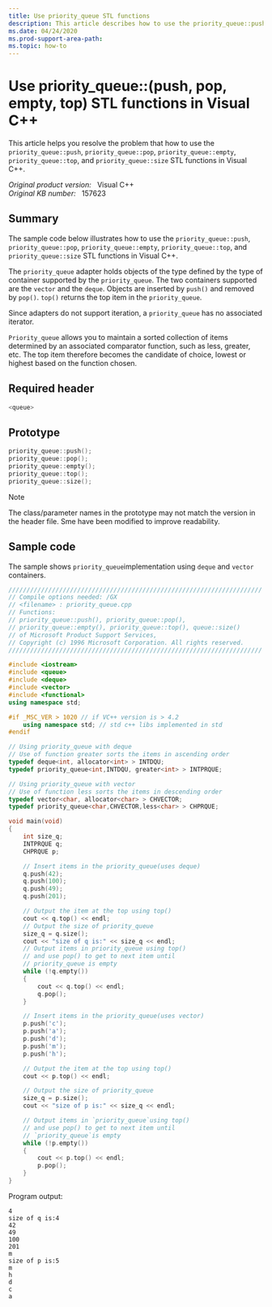 ```yaml
---
title: Use priority_queue STL functions
description: This article describes how to use the priority_queue::push, priority_queue::pop, priority_queue::empty, priority_queue::top, and priority_queue::size STL functions in Visual C++.
ms.date: 04/24/2020
ms.prod-support-area-path: 
ms.topic: how-to
---
```

# Use priority_queue::(push, pop, empty, top) STL functions in Visual C++

This article helps you resolve the problem that how to use the `priority_queue::push`, `priority_queue::pop`, `priority_queue::empty`, `priority_queue::top`, and `priority_queue::size` STL functions in Visual C++.

_Original product version:_ &nbsp; Visual C++  
_Original KB number:_ &nbsp; 157623

## Summary

The sample code below illustrates how to use the `priority_queue::push`, `priority_queue::pop`, `priority_queue::empty`, `priority_queue::top`, and `priority_queue::size` STL functions in Visual C++.

The `priority_queue` adapter holds objects of the type defined by the type of container supported by the `priority_queue`. The two containers supported are the `vector` and the `deque`. Objects are inserted by `push()` and removed by `pop()`. `top()` returns the top item in the `priority_queue`.

Since adapters do not support iteration, a `priority_queue` has no associated iterator.

`Priority_queue` allows you to maintain a sorted collection of items determined by an associated comparator function, such as less, greater, etc. The top item therefore becomes the candidate of choice, lowest or highest based on the function chosen.

## Required header

```cpp
<queue>
```

## Prototype

```cpp
priority_queue::push();
priority_queue::pop();
priority_queue::empty();
priority_queue::top();
priority_queue::size();
```

> [!NOTE]
> The class/parameter names in the prototype may not match the version in the header file. Sme have been modified to improve readability.

## Sample code

The sample shows `priority_queue`implementation using `deque` and `vector` containers.

```cpp
//////////////////////////////////////////////////////////////////////
// Compile options needed: /GX
// <filename> : priority_queue.cpp
// Functions:
// priority_queue::push(), priority_queue::pop(),
// priority_queue::empty(), priority_queue::top(), queue::size()
// of Microsoft Product Support Services,
// Copyright (c) 1996 Microsoft Corporation. All rights reserved.
//////////////////////////////////////////////////////////////////////

#include <iostream>
#include <queue>
#include <deque>
#include <vector>
#include <functional>
using namespace std;

#if _MSC_VER > 1020 // if VC++ version is > 4.2
    using namespace std; // std c++ libs implemented in std
#endif

// Using priority_queue with deque
// Use of function greater sorts the items in ascending order
typedef deque<int, allocator<int> > INTDQU;
typedef priority_queue<int,INTDQU, greater<int> > INTPRQUE;

// Using priority_queue with vector
// Use of function less sorts the items in descending order
typedef vector<char, allocator<char> > CHVECTOR;
typedef priority_queue<char,CHVECTOR,less<char> > CHPRQUE;

void main(void)
{
    int size_q;
    INTPRQUE q;
    CHPRQUE p;

    // Insert items in the priority_queue(uses deque)
    q.push(42);
    q.push(100);
    q.push(49);
    q.push(201);

    // Output the item at the top using top()
    cout << q.top() << endl;
    // Output the size of priority_queue
    size_q = q.size();
    cout << "size of q is:" << size_q << endl;
    // Output items in priority_queue using top()
    // and use pop() to get to next item until
    // priority_queue is empty
    while (!q.empty())
    {
        cout << q.top() << endl;
        q.pop();
    }

    // Insert items in the priority_queue(uses vector)
    p.push('c');
    p.push('a');
    p.push('d');
    p.push('m');
    p.push('h');

    // Output the item at the top using top()
    cout << p.top() << endl;

    // Output the size of priority_queue
    size_q = p.size();
    cout << "size of p is:" << size_q << endl;

    // Output items in `priority_queue`using top()
    // and use pop() to get to next item until
    // `priority_queue`is empty
    while (!p.empty())
    {
        cout << p.top() << endl;
        p.pop();
    }
}
```

Program output:

```console
4
size of q is:4
42
49
100
201
m
size of p is:5
m
h
d
c
a
```
